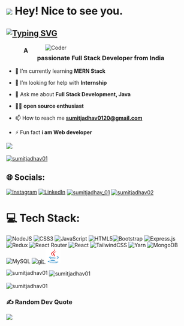  <h1><img src="https://emojis.slackmojis.com/emojis/images/1531849430/4246/blob-sunglasses.gif?1531849430" width="30"/> Hey! Nice to see you.</h1>

 <h2><a href="https://git.io/typing-svg"><img src="https://readme-typing-svg.demolab.com?font=Fira+Code&weight=600&pause=996&center=true&random=false&width=435&lines=FULL+STACK+DEVELOPER" alt="Typing SVG" /></a></h2>

<img alt="Coder" align="right" width="400"
     src= "https://user-images.githubusercontent.com/55389276/140866485-8fb1c876-9a8f-4d6a-98dc-08c4981eaf70.gif">

 
<h3 align="center">A passionate Full Stack Developer from India</h3>
 

- 🌱 I’m currently learning **MERN Stack**

- 🤝 I’m looking for help with **Internship**

- 💬 Ask me about **Full Stack Development, Java**
  
- 👨‍💻 **open source enthusiast**
  
- 📫 How to reach me **sumitjadhav0120@gmail.com**

- ⚡ Fun fact **i am Web developer**





 <img height="300" src="https://user-images.githubusercontent.com/60597290/151966205-54a50cb6-2401-49bc-992c-dd926c8ecd09.svg"/>

<p align="left"> <a href="https://github.com/ryo-ma/github-profile-trophy"><img src="https://github-profile-trophy.vercel.app/?username=sumitjadhav01" alt="sumitjadhav01" /></a> </p>

## 🌐 Socials:
[![Instagram](https://img.shields.io/badge/Instagram-%23E4405F.svg?logo=Instagram&logoColor=white)](https://www.instagram.com/_sumitjadhav01) [![LinkedIn](https://img.shields.io/badge/LinkedIn-%230077B5.svg?logo=linkedin&logoColor=white)](https://www.linkedin.com/in/sumitjadhav01) <a href="https://twitter.com/sumitjadhav_01" target="blank"><img align="center" src="https://raw.githubusercontent.com/rahuldkjain/github-profile-readme-generator/master/src/images/icons/Social/twitter.svg" alt="sumitjadhav_01" height="30" width="40" /></a> <a href="https://fb.com/sumitjadhav02" target="blank"><img align="center" src="https://raw.githubusercontent.com/rahuldkjain/github-profile-readme-generator/master/src/images/icons/Social/facebook.svg" alt="sumitjadhav02" height="30" width="40" /></a>

# 💻 Tech Stack:
![NodeJS](https://img.shields.io/badge/node.js-6DA55F?style=for-the-badge&logo=node.js&logoColor=white) ![CSS3](https://img.shields.io/badge/css3-%231572B6.svg?style=for-the-badge&logo=css3&logoColor=white) ![JavaScript](https://img.shields.io/badge/javascript-%23323330.svg?style=for-the-badge&logo=javascript&logoColor=%23F7DF1E) ![HTML5](https://img.shields.io/badge/html5-%23E34F26.svg?style=for-the-badge&logo=html5&logoColor=white)![Bootstrap](https://img.shields.io/badge/bootstrap-%23563D7C.svg?style=for-the-badge&logo=bootstrap&logoColor=white) ![Express.js](https://img.shields.io/badge/express.js-%23404d59.svg?style=for-the-badge&logo=express&logoColor=%2361DAFB)![Redux](https://img.shields.io/badge/redux-%23593d88.svg?style=for-the-badge&logo=redux&logoColor=white)  ![React Router](https://img.shields.io/badge/React_Router-CA4245?style=for-the-badge&logo=react-router&logoColor=white) ![React](https://img.shields.io/badge/react-%2320232a.svg?style=for-the-badge&logo=react&logoColor=%2361DAFB) ![TailwindCSS](https://img.shields.io/badge/tailwindcss-%2338B2AC.svg?style=for-the-badge&logo=tailwind-css&logoColor=white) ![Yarn](https://img.shields.io/badge/yarn-%232C8EBB.svg?style=for-the-badge&logo=yarn&logoColor=white) ![MongoDB](https://img.shields.io/badge/MongoDB-%234ea94b.svg?style=for-the-badge&logo=mongodb&logoColor=white) ![MySQL](https://img.shields.io/badge/mysql-%2300f.svg?style=for-the-badge&logo=mysql&logoColor=white) <a href="https://git-scm.com/" target="_blank" rel="noreferrer"> <img src="https://www.vectorlogo.zone/logos/git-scm/git-scm-icon.svg" alt="git" width="40" height="40"/> </a>  </a> <a href="https://www.java.com" target="_blank" rel="noreferrer"> <img src="https://raw.githubusercontent.com/devicons/devicon/master/icons/java/java-original.svg" alt="java" width="40" height="40"/> </a> 

<p><img align="left" src="https://github-readme-stats.vercel.app/api/top-langs?username=sumitjadhav01&show_icons=true&locale=en&layout=compact" alt="sumitjadhav01" /></p>

<p>&nbsp;<img align="center" src="https://github-readme-stats.vercel.app/api?username=sumitjadhav01&show_icons=true&locale=en" alt="sumitjadhav01" /></p>

<p><img align="center" src="https://github-readme-streak-stats.herokuapp.com/?user=sumitjadhav01&" alt="sumitjadhav01" /></p>

### ✍️ Random Dev Quote 
![](https://quotes-github-readme.vercel.app/api?type=horizontal&theme=radical)
